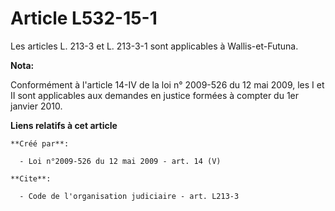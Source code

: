 # Article L532-15-1

Les articles L. 213-3 et L. 213-3-1 sont applicables à Wallis-et-Futuna.

**Nota:**

Conformément à l'article 14-IV de la loi n° 2009-526 du 12 mai 2009, les I et II sont applicables aux demandes en justice
formées à compter du 1er janvier 2010.

**Liens relatifs à cet article**

	**Créé par**:

	  - Loi n°2009-526 du 12 mai 2009 - art. 14 (V)

	**Cite**:

	  - Code de l'organisation judiciaire - art. L213-3
